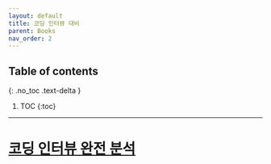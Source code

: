 ```yaml
---
layout: default
title: 코딩 인터뷰 대비
parent: Books
nav_order: 2
---
```

## Table of contents
{: .no_toc .text-delta }

1. TOC
{:toc}

---

# **[코딩 인터뷰 완전 분석](https://www.aladin.co.kr/shop/wproduct.aspx?ItemId=115116545)**
